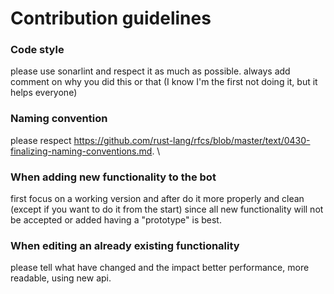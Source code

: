 # Contribution guidelines

### Code style

please use sonarlint and respect it as much as possible.
always add comment on why you did this or that (I know I'm the first not doing it, but it helps everyone)

### Naming convention

please respect https://github.com/rust-lang/rfcs/blob/master/text/0430-finalizing-naming-conventions.md. \

### When adding new functionality to the bot

first focus on a working version and after do it more properly and clean (except if you want to do it from the start)
since all new functionality will not be accepted or added having a "prototype" is best.

### When editing an already existing functionality

please tell what have changed and the impact better performance, more readable, using new api.